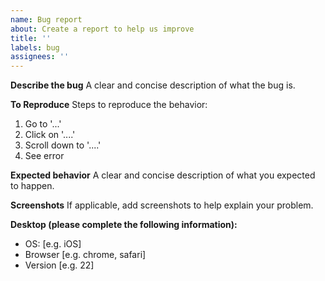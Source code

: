 ```yaml
---
name: Bug report
about: Create a report to help us improve
title: ''
labels: bug
assignees: ''
---
```


**Describe the bug**
A clear and concise description of what the bug is.

**To Reproduce**
Steps to reproduce the behavior:

1. Go to '...'
2. Click on '....'
3. Scroll down to '....'
4. See error

**Expected behavior**
A clear and concise description of what you expected to happen.

**Screenshots**
If applicable, add screenshots to help explain your problem.

**Desktop (please complete the following information):**

-   OS: [e.g. iOS]
-   Browser [e.g. chrome, safari]
-   Version [e.g. 22]
